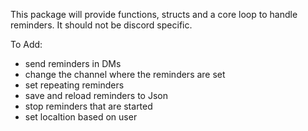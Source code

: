 This package will provide functions, structs and a core loop to handle reminders. It should not be discord specific. 

To Add:
- send reminders in DMs 
- change the channel where the reminders are set
- set repeating reminders 
- save and reload reminders to Json
- stop reminders that are started 
- set localtion based on user